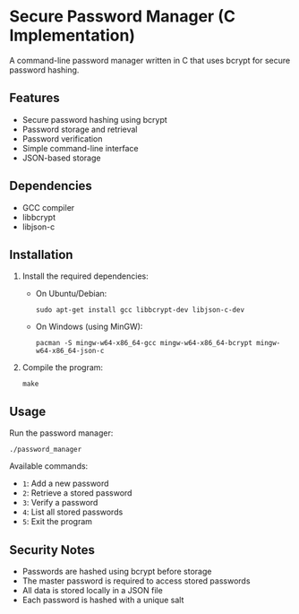 # Secure Password Manager (C Implementation)

A command-line password manager written in C that uses bcrypt for secure password hashing.
  
## Features
- Secure password hashing using bcrypt
- Password storage and retrieval
- Password verification
- Simple command-line interface
- JSON-based storage 
## Dependencies
- GCC compiler
- libbcrypt
- libjson-c

## Installation
1. Install the required dependencies:
   - On Ubuntu/Debian:
     ```
     sudo apt-get install gcc libbcrypt-dev libjson-c-dev
     ```
   - On Windows (using MinGW):
     ```
     pacman -S mingw-w64-x86_64-gcc mingw-w64-x86_64-bcrypt mingw-w64-x86_64-json-c
     ```

2. Compile the program:
   ```
   make
   ```

## Usage
Run the password manager:
```
./password_manager
```

Available commands:
- `1`: Add a new password
- `2`: Retrieve a stored password
- `3`: Verify a password
- `4`: List all stored passwords
- `5`: Exit the program

## Security Notes
- Passwords are hashed using bcrypt before storage
- The master password is required to access stored passwords
- All data is stored locally in a JSON file
- Each password is hashed with a unique salt 